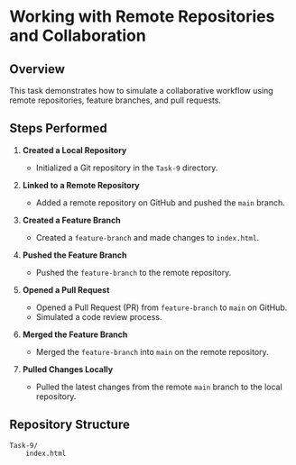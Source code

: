 # Working with Remote Repositories and Collaboration

## Overview
This task demonstrates how to simulate a collaborative workflow using remote repositories, feature branches, and pull requests.

## Steps Performed

1. **Created a Local Repository**
   - Initialized a Git repository in the `Task-9` directory.

2. **Linked to a Remote Repository**
   - Added a remote repository on GitHub and pushed the `main` branch.

3. **Created a Feature Branch**
   - Created a `feature-branch` and made changes to `index.html`.

4. **Pushed the Feature Branch**
   - Pushed the `feature-branch` to the remote repository.

5. **Opened a Pull Request**
   - Opened a Pull Request (PR) from `feature-branch` to `main` on GitHub.
   - Simulated a code review process.

6. **Merged the Feature Branch**
   - Merged the `feature-branch` into `main` on the remote repository.

7. **Pulled Changes Locally**
   - Pulled the latest changes from the remote `main` branch to the local repository.

## Repository Structure
```
Task-9/
    index.html
```